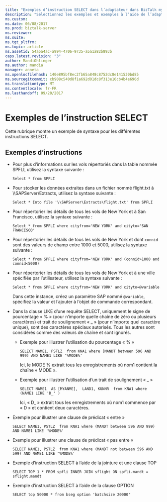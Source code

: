 ```yaml
---
title: "Exemples d’instruction SELECT dans l’adaptateur dans BizTalk mySAP | Documents Microsoft"
description: "Sélectionnez les exemples et exemples à l’aide de l’adaptateur mySAP dans le Pack de l’adaptateur BizTalk (LOB)"
ms.custom: 
ms.date: 06/08/2017
ms.prod: biztalk-server
ms.reviewer: 
ms.suite: 
ms.tgt_pltfrm: 
ms.topic: article
ms.assetid: 54a5a4ac-a994-4706-9735-a5a1a82b893b
caps.latest.revision: "3"
author: MandiOhlinger
ms.author: mandia
manager: anneta
ms.openlocfilehash: 140e895bf8ec2fb65a848c8752dc8e141530bd85
ms.sourcegitcommit: cb908c540d8f1a692d01dc8f313e16cb4b4e696d
ms.translationtype: MT
ms.contentlocale: fr-FR
ms.lasthandoff: 09/20/2017
---
```

# <a name="examples-for-select-statement"></a>Exemples de l’instruction SELECT
Cette rubrique montre un exemple de syntaxe pour les différentes instructions SELECT.

## <a name="sample-statements"></a>Exemples d’instructions 
  
-   Pour plus d’informations sur les vols répertoriés dans la table nommée SPFLI, utilisez la syntaxe suivante :  
  
    ```  
    Select * from SPFLI  
    ```  
  
-   Pour stocker les données extraites dans un fichier nommé flight.txt à \\\SAPServer\Extracts, utilisez la syntaxe suivante :  
  
    ```  
    Select * Into file '\\SAPServer\Extracts\flight.txt' from SPFLI  
    ```  
  
-   Pour répertorier les détails de tous les vols de New York et à San Francisco, utilisez la syntaxe suivante :  
  
    ```  
    Select * from SPFLI where cityfrom='NEW YORK' and cityto='SAN FRANCISCO'  
    ```  
  
-   Pour répertorier les détails de tous les vols de New York et dont `connid` sont des valeurs de champ entre 1000 et 5000, utilisez la syntaxe suivante :  
  
    ```  
    Select * from SPFLI where cityfrom='NEW YORK' and (connid>1000 and connid<5000)  
    ```  
  
-   Pour répertorier les détails de tous les vols de New York et à une ville spécifiée par l’utilisateur, utilisez la syntaxe suivante :  
  
    ```  
    Select * from SPFLI where cityfrom='NEW YORK' and cityto=@variable  
    ```  
  
     Dans cette instance, créez un paramètre SAP nommé `@variable`, spécifiez la valeur et l’ajouter à l’objet de commande correspondant.  
  
-   Dans la clause LIKE d’une requête SELECT, uniquement le signe de pourcentage « % » (pour n’importe quelle chaîne de zéro ou plusieurs caractères) et trait de soulignement « _ » (pour n’importe quel caractère unique), sont des caractères spéciaux autorisés. Tous les autres sont considérés comme des valeurs de chaîne et sont ignorés.  
  
    -   Exemple pour illustrer l’utilisation du pourcentage « % »  
  
        ```  
        SELECT NAME1, PSTLZ  from KNA1 where (MANDT between 596 AND 999) AND NAME1 LIKE '%MODE%'  
        ```  
  
         Ici, le MODE % extrait tous les enregistrements où nom1 contient la chaîne « MODE ».  
  
    -   Exemple pour illustrer l’utilisation d’un trait de soulignement « _ »  
  
        ```  
        SELECT NAME1  AS [MYANME],  LAND1, KUNNR  from KNA1 where (NAME1 LIKE 'D_' )  
        ```  
  
         Ici, « D_ » extrait tous les enregistrements où nom1 commence par « D » et contient deux caractères.  
  
-   Exemple pour illustrer une clause de prédicat « entre »  
  
    ```  
    SELECT NAME1, PSTLZ  from KNA1 where (MANDT between 596 AND 999) AND NAME1 LIKE '%MODE%'  
    ```  
  
-   Exemple pour illustrer une clause de prédicat « pas entre »  
  
    ```  
    SELECT NAME1, PSTLZ  from KNA1 where (MANDT not between 596 AND 599) AND NAME1 LIKE '%MODE%'  
    ```  
  
-   Exemple d’instruction SELECT à l’aide de la jointure et une clause TOP  
  
    ```  
    SELECT TOP 1 * FROM spfli INNER JOIN sflight ON spfli.mandt = sflight.mandt  
    ```  
  
-   Exemple d’instruction SELECT à l’aide de la clause OPTION  
  
    ```  
    SELECT top 50000 * from bseg option 'batchsize 20000'  
    ```  
